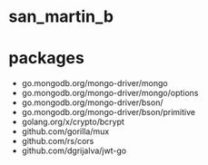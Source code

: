 # san_martin_b

# packages
- go.mongodb.org/mongo-driver/mongo
- go.mongodb.org/mongo-driver/mongo/options
- go.mongodb.org/mongo-driver/bson/
- go.mongodb.org/mongo-driver/bson/primitive
- golang.org/x/crypto/bcrypt
- github.com/gorilla/mux
- github.com/rs/cors
- github.com/dgrijalva/jwt-go
